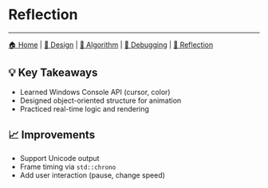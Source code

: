 # Reflection

---
[🏠 Home](index.md) | [🎨 Design](design.md) | [🧠 Algorithm](algorithm.md) | [🐞 Debugging](problemsolving.md) | [🧠 Reflection](reflection.md)

## 💡 Key Takeaways

- Learned Windows Console API (cursor, color)
- Designed object-oriented structure for animation
- Practiced real-time logic and rendering

## 📈 Improvements

- Support Unicode output
- Frame timing via `std::chrono`
- Add user interaction (pause, change speed)
